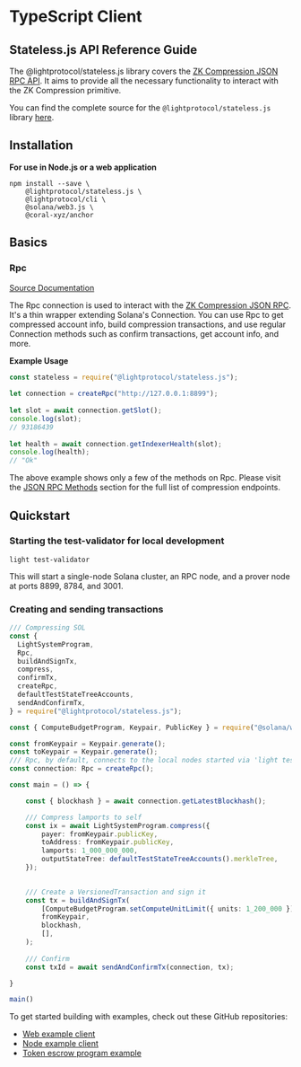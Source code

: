 # TypeScript Client

## Stateless.js API Reference Guide <a href="#what-is-solana-web3-js" id="what-is-solana-web3-js"></a>

The @lightprotocol/stateless.js library covers the  [ZK Compression JSON RPC API](../introduction/json-rpc-methods.md). It aims to provide all the necessary functionality to interact with the ZK Compression primitive.

You can find the complete source for the `@lightprotocol/stateless.js` library [here](https://github.com/Lightprotocol/light-protocol/tree/main/js/stateless.js).

## Installation

**For use in Node.js or a web application**

```shell-session
npm install --save \
    @lightprotocol/stateless.js \
    @lightprotocol/cli \
    @solana/web3.js \
    @coral-xyz/anchor
```

## Basics

### Rpc <a href="#connection" id="connection"></a>

[Source Documentation](https://github.com/Lightprotocol/light-protocol/blob/main/js/stateless.js/src/rpc.ts)

The Rpc connection is used to interact with the [ZK Compression JSON RPC](../introduction/json-rpc-methods.md). It's a thin wrapper extending Solana's Connection. You can use Rpc to get compressed account info, build compression transactions, and use regular Connection methods such as confirm transactions, get account info, and more.

**Example Usage**

```typescript
const stateless = require("@lightprotocol/stateless.js");
 
let connection = createRpc("http://127.0.0.1:8899");
 
let slot = await connection.getSlot();
console.log(slot);
// 93186439
 
let health = await connection.getIndexerHealth(slot);
console.log(health);
// "Ok"

```

The above example shows only a few of the methods on Rpc. Please visit the [JSON RPC Methods](../introduction/json-rpc-methods.md) section for the full list of compression endpoints.

## Quickstart

### Starting the test-validator for local development

```
light test-validator 
```

This will start a single-node Solana cluster, an RPC node, and a prover node at ports 8899, 8784, and 3001.&#x20;

### Creating and sending transactions

```typescript
/// Compressing SOL
const {
  LightSystemProgram,
  Rpc,
  buildAndSignTx,
  compress,
  confirmTx,
  createRpc,
  defaultTestStateTreeAccounts,
  sendAndConfirmTx,
} = require("@lightprotocol/stateless.js");

const { ComputeBudgetProgram, Keypair, PublicKey } = require("@solana/web3.js");

const fromKeypair = Keypair.generate();
const toKeypair = Keypair.generate();
/// Rpc, by default, connects to the local nodes started via 'light test-validator' 
const connection: Rpc = createRpc();

const main = () => {

    const { blockhash } = await connection.getLatestBlockhash();

    /// Compress lamports to self
    const ix = await LightSystemProgram.compress({
        payer: fromKeypair.publicKey,
        toAddress: fromKeypair.publicKey,
        lamports: 1_000_000_000,
        outputStateTree: defaultTestStateTreeAccounts().merkleTree, 
    });

    
    /// Create a VersionedTransaction and sign it
    const tx = buildAndSignTx(
        [ComputeBudgetProgram.setComputeUnitLimit({ units: 1_200_000 }), ix],
        fromKeypair,
        blockhash,
        [],
    );
    
    /// Confirm 
    const txId = await sendAndConfirmTx(connection, tx);

}

main()
```

To get started building with examples, check out these GitHub repositories:

* [Web example client](https://github.com/Lightprotocol/example-web-client)
* [Node example client](https://github.com/Lightprotocol/example-nodejs-client)
* [Token escrow program example](https://github.com/Lightprotocol/light-protocol/tree/light-v0.3.0/examples/token-escrow)
